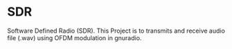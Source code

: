 # SDR
Software Defined Radio (SDR). This Project is to  transmits  and receive audio file (.wav) using OFDM modulation in gnuradio. 
